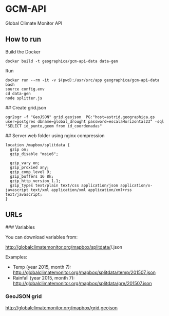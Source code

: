 # GCM-API
Global Climate Monitor API


## How to run
Build the Docker
```
docker build -t geographica/gcm-api-data data-gen
```
Run 
```
docker run --rm -it -v $(pwd):/usr/src/app geographica/gcm-api-data bash
source config.env
cd data-gen
node splitter.js
```


## Create grid.json

```
ogr2ogr -f "GeoJSON" grid.geojson  PG:"host=astrid.geographica.gs user=postgres dbname=global_drought password=escalaHorizontal23" -sql "SELECT id_punto,geom from id_coordenadas"
```

## Server web folder using nginx compression
```
location /mapbox/splitdata {
  gzip on;
  gzip_disable "msie6";

  gzip_vary on;
  gzip_proxied any;
  gzip_comp_level 9;
  gzip_buffers 16 8k;
  gzip_http_version 1.1;
  gzip_types text/plain text/css application/json application/x-javascript text/xml application/xml application/xml+rss text/javascript;
}
```

## URLs

### Variables

You can download variables from:

http://globalclimatemonitor.org/mapbox/splitdata/<variable>/<YYYYMM>.json

Examples:
- Temp (year 2015, month 7): http://globalclimatemonitor.org/mapbox/splitdata/temp/201507.json
- Rainfall (year 2015, month 7): http://globalclimatemonitor.org/mapbox/splitdata/pre/201507.json


### GeoJSON grid
http://globalclimatemonitor.org/mapbox/grid.geojson